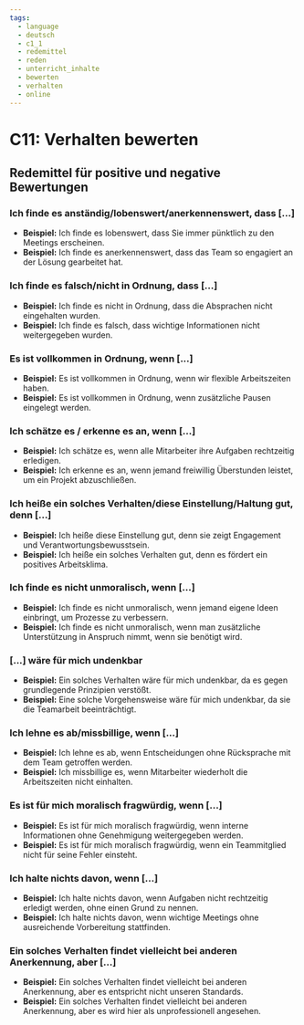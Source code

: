 ```yaml
---
tags:
  - language
  - deutsch
  - c1_1
  - redemittel
  - reden
  - unterricht_inhalte
  - bewerten
  - verhalten
  - online
---
```


# C11: Verhalten bewerten

## Redemittel für positive und negative Bewertungen

### Ich finde es anständig/lobenswert/anerkennenswert, dass [...]

- __Beispiel:__ Ich finde es lobenswert, dass Sie immer pünktlich zu den Meetings erscheinen.
- __Beispiel:__ Ich finde es anerkennenswert, dass das Team so engagiert an der Lösung gearbeitet hat.

### Ich finde es falsch/nicht in Ordnung, dass [...]

- __Beispiel:__ Ich finde es nicht in Ordnung, dass die Absprachen nicht eingehalten wurden.
- __Beispiel:__ Ich finde es falsch, dass wichtige Informationen nicht weitergegeben wurden.

### Es ist vollkommen in Ordnung, wenn [...]

- __Beispiel:__ Es ist vollkommen in Ordnung, wenn wir flexible Arbeitszeiten haben.
- __Beispiel:__ Es ist vollkommen in Ordnung, wenn zusätzliche Pausen eingelegt werden.

### Ich schätze es / erkenne es an, wenn [...]

- __Beispiel:__ Ich schätze es, wenn alle Mitarbeiter ihre Aufgaben rechtzeitig erledigen.
- __Beispiel:__ Ich erkenne es an, wenn jemand freiwillig Überstunden leistet, um ein Projekt abzuschließen.

### Ich heiße ein solches Verhalten/diese Einstellung/Haltung gut, denn [...]

- __Beispiel:__ Ich heiße diese Einstellung gut, denn sie zeigt Engagement und Verantwortungsbewusstsein.
- __Beispiel:__ Ich heiße ein solches Verhalten gut, denn es fördert ein positives Arbeitsklima.

### Ich finde es nicht unmoralisch, wenn [...]

- __Beispiel:__ Ich finde es nicht unmoralisch, wenn jemand eigene Ideen einbringt, um Prozesse zu verbessern.
- __Beispiel:__ Ich finde es nicht unmoralisch, wenn man zusätzliche Unterstützung in Anspruch nimmt, wenn sie benötigt wird.

### [...] wäre für mich undenkbar

- __Beispiel:__ Ein solches Verhalten wäre für mich undenkbar, da es gegen grundlegende Prinzipien verstößt.
- __Beispiel:__ Eine solche Vorgehensweise wäre für mich undenkbar, da sie die Teamarbeit beeinträchtigt.

### Ich lehne es ab/missbillige, wenn [...]

- __Beispiel:__ Ich lehne es ab, wenn Entscheidungen ohne Rücksprache mit dem Team getroffen werden.
- __Beispiel:__ Ich missbillige es, wenn Mitarbeiter wiederholt die Arbeitszeiten nicht einhalten.

### Es ist für mich moralisch fragwürdig, wenn [...]

- __Beispiel:__ Es ist für mich moralisch fragwürdig, wenn interne Informationen ohne Genehmigung weitergegeben werden.
- __Beispiel:__ Es ist für mich moralisch fragwürdig, wenn ein Teammitglied nicht für seine Fehler einsteht.

### Ich halte nichts davon, wenn [...]

- __Beispiel:__ Ich halte nichts davon, wenn Aufgaben nicht rechtzeitig erledigt werden, ohne einen Grund zu nennen.
- __Beispiel:__ Ich halte nichts davon, wenn wichtige Meetings ohne ausreichende Vorbereitung stattfinden.

### Ein solches Verhalten findet vielleicht bei anderen Anerkennung, aber [...]

- __Beispiel:__ Ein solches Verhalten findet vielleicht bei anderen Anerkennung, aber es entspricht nicht unseren Standards.
- __Beispiel:__ Ein solches Verhalten findet vielleicht bei anderen Anerkennung, aber es wird hier als unprofessionell angesehen.
